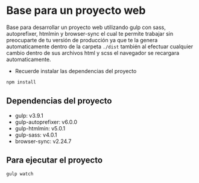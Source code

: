 # Base para un proyecto web

Base para desarrollar un proyecto web utilizando gulp con sass, autoprefixer, htmlmin y browser-sync el cual 
te permite trabajar sin preocuparte de tu versión de producción ya que te la genera automaticamente dentro de
la carpeta ```./dist``` también al efectuar cualquier cambio dentro de sus archivos html y scss el navegador se
recargara automaticamente.

- Recuerde instalar las dependencias del proyecto
```bash
npm install
```

## Dependencias del proyecto
- gulp: v3.9.1
- gulp-autoprefixer: v6.0.0
- gulp-htmlmin: v5.0.1
- gulp-sass: v4.0.1
- browser-sync: v2.24.7

## Para ejecutar el proyecto
```bash
gulp watch
```
